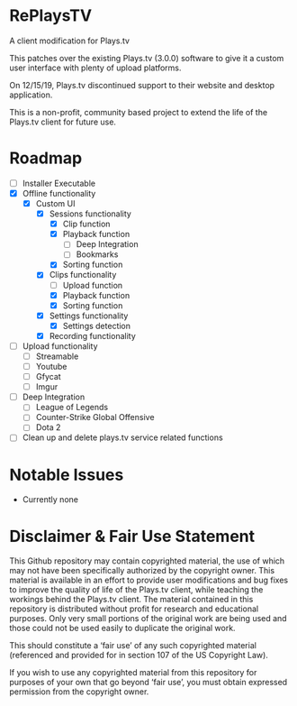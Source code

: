 # RePlaysTV
A client modification for Plays.tv

This patches over the existing Plays.tv (3.0.0) software to give it a custom user interface with plenty of upload platforms.

On 12/15/19, Plays.tv discontinued support to their website and desktop application.

This is a non-profit, community based project to extend the life of the Plays.tv client for future use.

# Roadmap
  * [ ] Installer Executable
  * [x] Offline functionality
    * [x] Custom UI
      * [x] Sessions functionality
        * [x] Clip function
        * [x] Playback function
          * [ ] Deep Integration
          * [ ] Bookmarks
        * [x] Sorting function
      * [x] Clips functionality
        * [ ] Upload function
        * [x] Playback function
        * [x] Sorting function
      * [x] Settings functionality
        * [x] Settings detection
      * [x] Recording functionality
  * [ ] Upload functionality
    * [ ] Streamable
    * [ ] Youtube
    * [ ] Gfycat
    * [ ] Imgur
  * [ ] Deep Integration
	* [ ] League of Legends
	* [ ] Counter-Strike Global Offensive
	* [ ] Dota 2
  * [ ] Clean up and delete plays.tv service related functions

# Notable Issues
 * Currently none

# Disclaimer & Fair Use Statement
This Github repository may contain copyrighted material, the use of which may not have been specifically authorized by the copyright owner. This material is available in an effort to provide user modifications and bug fixes to improve the quality of life of the Plays.tv client, while teaching the workings behind the Plays.tv client. The material contained in this repository is distributed without profit for research and educational purposes. Only very small portions of the original work are being used and those could not be used easily to duplicate the original work.

This should constitute a ‘fair use’ of any such copyrighted material (referenced and provided for in section 107 of the US Copyright Law).

If you wish to use any copyrighted material from this repository for purposes of your own that go beyond ‘fair use’, you must obtain expressed permission from the copyright owner.
